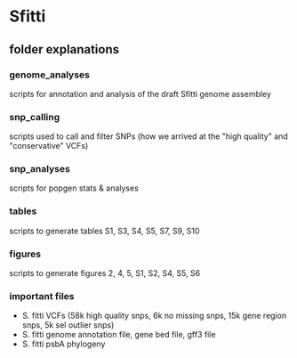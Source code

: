 # Sfitti

## folder explanations 
### genome_analyses
scripts for annotation and analysis of the draft Sfitti genome assembley

### snp_calling
scripts used to call and filter SNPs (how we arrived at the "high quality" and "conservative" VCFs)

### snp_analyses
scripts for popgen stats & analyses

### tables
scripts to generate tables S1, S3, S4, S5, S7, S9, S10

### figures
scripts to generate figures 2, 4, 5, S1, S2, S4, S5, S6

### important files
- S. fitti VCFs (58k high quality snps, 6k no missing snps, 15k gene region snps, 5k sel outlier snps)  
- S. fitti genome annotation file, gene bed file, gff3 file 
- S. fitti psbA phylogeny 
